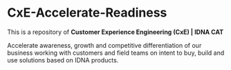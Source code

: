 # CxE-Accelerate-Readiness

This is a repository of **Customer Experience Engineering (CxE) | IDNA CAT**

Accelerate awareness, growth and competitive differentiation of our business working with customers and field teams on intent to buy, build and use solutions based on IDNA products. 
